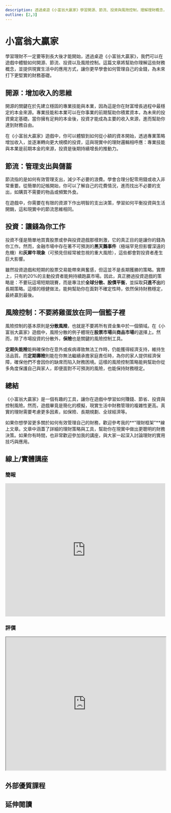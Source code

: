```yaml
---
description: 透過桌遊《小富翁大贏家》學習開源、節流、投資與風險控制，理解理財概念，為未來打下穩定的財務基礎。了解如何在現實中應用這些理財技巧，並參考更多理財框架。
outline: [2,3]
---
```

# 小富翁大贏家

學習理財不一定要等到長大後才能開始，透過桌遊《小富翁大贏家》，我們可以在遊戲中體驗如何開源、節流、投資以及風險控制。這篇文章將幫助你理解這些財務概念，並提供現實生活中的應用方式，讓你更早學會如何管理自己的金錢，為未來打下更堅實的財務基礎。

## 開源：增加收入的思維

開源的關鍵在於先建立穩固的專業技能與本業，因為這是你在財富增長過程中最穩定的本金來源。專業技能和本業可以在你事業的前期幫助你積累資本，為未來的投資奠定基礎。當你擁有足夠的本金後，投資才能成為主要的收入來源，進而幫助你達到財務自由。

在《小富翁大贏家》遊戲中，你可以體驗到如何從小額的資本開始，透過專業策略增加收入，並逐漸轉向更大規模的投資，這與現實中的理財邏輯相呼應：專業技能與本業是前期本金的來源，投資是後期持續增長的推動力。

## 節流：管理支出與儲蓄

節流指的是如何有效管理支出，減少不必要的浪費。學會合理分配零用錢或收入非常重要。從簡單的記帳開始，你可以了解自己的花費情況，進而找出不必要的支出，如購買不需要的物品或頻繁外食。

在遊戲中，你需要在有限的資源下作出明智的支出決策，學習如何平衡投資與生活開銷，這和現實中的節流思維相同。

## 投資：讓錢為你工作

投資不僅是簡單地買賣股票或參與投資遊戲那樣刺激，它的真正目的是讓你的錢為你工作。然而，金融市場中存在著不可預測的**黑天鵝事件**（極端罕見但影響深遠的危機）和**灰犀牛現象**（可預見但經常被忽視的重大風險），這些都會對投資者產生巨大影響。

雖然投資遊戲和短期的股票交易能帶來興奮感，但這並不是長期獲勝的策略。實際上，只有約20%的主動投資者能夠持續跑贏市場。因此，真正勝過投資遊戲的策略是：不要玩這場短期競賽，而是專注於**全球分散、股債平衡**，並採取**只進不出**的長期策略。這樣的穩健做法，能夠幫助你在面對不確定性時，依然保持財務穩定，最終贏到最後。

## 風險控制：不要將雞蛋放在同一個籃子裡

風險控制的基本原則是**分散風險**，也就是不要將所有資金集中於一個領域。在《小富翁大贏家》遊戲中，風險分散的例子體現在**股票市場**與**商品市場**的選擇上。然而，除了市場投資的分散外，**保險**也是關鍵的風險控制工具。

**定期失能險**能夠確保你在意外或疾病導致無法工作時，仍能獲得經濟支持，維持生活品質。而**定期壽險**則能在你無法繼續承擔家庭責任時，為你的家人提供經濟保障，確保他們不會因你的缺席而陷入財務困境。這樣的風險控制策略能夠幫助你從多角度保護自己與家人，即便面對不可預測的風險，也能保持財務穩定。

## 總結

《小富翁大贏家》是一個有趣的工具，讓你在遊戲中學習如何賺錢、節省、投資與控制風險。然而，遊戲畢竟是簡化的模擬，現實生活中財務管理的複雜性更高。真實的理財需要考慮更多因素，如保險、長期規劃、全球經濟等。

如果你想學習更多關於如何有效管理自己的財務，歡迎參考我的**"理財框架"**線上文章。文章中涵蓋了詳細的理財策略與工具，幫助你在現實中做出更聰明的財務決策。如果你有時間，也非常歡迎參加我的講座，與大家一起深入討論理財的實用技巧與應用。

## 線上/實體講座

### 簡報

<LazySlide :isImmediate="true" shareLink="https://docs.google.com/presentation/d/1UdqRTBaKllLdOY044zECb6rhMWcP1kCY487gptur4KI/edit?usp=sharing">
<iframe src="https://docs.google.com/presentation/d/e/2PACX-1vQsv2lt48eMfz9ZQShAajN_o3niWaxhy6_kU8hYZaYVwYjESnD_JoJGlnN6rib3hLGiZfhCiCl8KREu/embed?start=false&loop=false&delayms=3000" frameborder="0" width="100%" height="420" allowfullscreen="true" mozallowfullscreen="true" webkitallowfullscreen="true"></iframe>
</LazySlide>

### 評價

<iframe src="https://docs.google.com/spreadsheets/d/e/2PACX-1vSa9Dj8itjl0NER6NA3CzOuebOeTaxoage12Iu4dP3GN8ilMCY9ck8PKcPo5TCPv02XTLLbgSnDqtmK/pubhtml?widget=true&amp;headers=false" width="100%" height="420"></iframe>

## 外部優質課程

<Courses :modelValue="courseItems"></Courses>

## 延伸閱讀

<Books :modelValue="bookItems"></Books>

<script setup>
import LazySlide from '../components/lazySlide.vue'
import Courses from '../components/courses.vue'
import Books from '../components/books.vue'

const courseItems = [
    {
        image: '/finance/financemj.webp',
        description: `《小富翁大贏家》是財報講師與專業桌遊團隊共同設計的理財桌遊，MJ老師結合多年的財務教學與親子教養的經驗，讓大家能在桌遊中模擬人生決策，體驗高峰低谷、景氣循換，甚至是突發意外。希望大家從多樣化的真實事件培養時事敏感度，提早培養財務眼光，更從決策當中學會獨立思考的能力。`,
        name: '小富翁大贏家｜培養財務眼光的第一套理財桌遊',
        url: 'https://sat.cool/course/41',
    },
]
const bookItems = [
    {
        id: '11101027972',
        name: '【套書】《人生沒有一百分，只有不斷+1+1+1》《為自己的英雄之旅+1+1+1》（不分售）',
        desc: `<p>《人生沒有一百分，只有不斷+1+1+1》是林明樟從狠狠摔過，到生活和經濟皆豐盛的旅程。</p>
<p>《為自己的英雄之旅+1+1+1》跟著林明樟以獨創的「感知、取捨、行動、力量、模樣」來規劃人生，實踐屬於自己的英雄之旅！</p>`,
    },
]
</script>
